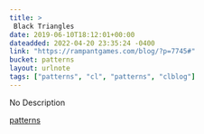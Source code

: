 ```yaml
---
title: > 
 Black Triangles
date: 2019-06-10T18:12:01+00:00
dateadded: 2022-04-20 23:35:24 -0400
link: "https://rampantgames.com/blog/?p=7745#"
bucket: patterns
layout: urlnote
tags: ["patterns", "cl", "patterns", "clblog"]
--- 
```

No Description
 <!-- end excerpt --> 
<div class='bucket'><a class='internal-link' href='/buckets/patterns'>patterns</a></div> 
